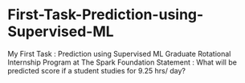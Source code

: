 # First-Task-Prediction-using-Supervised-ML
My First Task : Prediction using Supervised ML Graduate Rotational Internship Program at The Spark Foundation Statement : What will be predicted score if a student studies for 9.25 hrs/ day?
